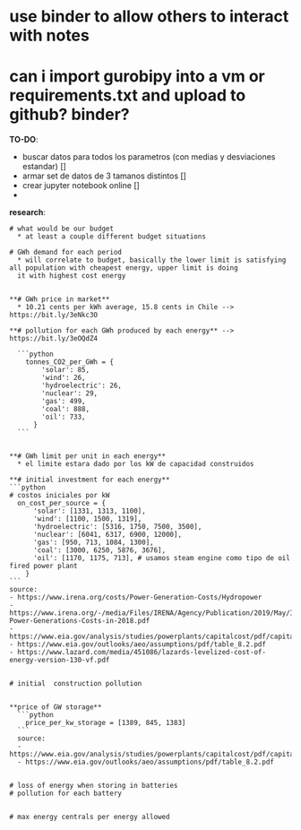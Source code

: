 # use binder to allow others to interact with notes

# can i import gurobipy into a vm or requirements.txt and upload to github? binder?


**TO-DO**:
  * buscar datos para todos los parametros (con medias y desviaciones estandar) []
  * armar set de datos de 3 tamanos distintos []
  * crear jupyter notebook online []
  *


  **research**:

    # what would be our budget
      * at least a couple different budget situations

    # GWh demand for each period
      * will correlate to budget, basically the lower limit is satisfying all population with cheapest energy, upper limit is doing
      it with highest cost energy


    **# GWh price in market**
      * 10.21 cents per kWh average, 15.8 cents in Chile --> https://bit.ly/3eNkc3O

    **# pollution for each GWh produced by each energy** --> https://bit.ly/3eOQdZ4

      ```python
        tonnes_CO2_per_GWh = {
            'solar': 85,
            'wind': 26,
            'hydroelectric': 26,
            'nuclear': 29,
            'gas': 499,
            'coal': 888,
            'oil': 733,
          }
      ```


    **# GWh limit per unit in each energy**
      * el limite estara dado por los kW de capacidad construidos

    **# initial investment for each energy**
    ```python
    # costos iniciales por kW
      on_cost_per_source = {
          'solar': [1331, 1313, 1100],
          'wind': [1100, 1500, 1319],
          'hydroelectric': [5316, 1750, 7500, 3500],
          'nuclear': [6041, 6317, 6900, 12000],
          'gas': [950, 713, 1084, 1300],
          'coal': [3000, 6250, 5876, 3676],
          'oil': [1170, 1175, 713], # usamos steam engine como tipo de oil fired power plant
        }
    ```
    source:
    - https://www.irena.org/costs/Power-Generation-Costs/Hydropower
    - https://www.irena.org/-/media/Files/IRENA/Agency/Publication/2019/May/IRENA_Renewable-Power-Generations-Costs-in-2018.pdf
    - https://www.eia.gov/analysis/studies/powerplants/capitalcost/pdf/capital_cost_AEO2020.pdf
    - https://www.eia.gov/outlooks/aeo/assumptions/pdf/table_8.2.pdf
    - https://www.lazard.com/media/451086/lazards-levelized-cost-of-energy-version-130-vf.pdf


    # initial  construction pollution


    **price of GW storage**
      ```python
        price_per_kw_storage = [1389, 845, 1383]
      ```
      source:
      - https://www.eia.gov/analysis/studies/powerplants/capitalcost/pdf/capital_cost_AEO2020.pdf
      - https://www.eia.gov/outlooks/aeo/assumptions/pdf/table_8.2.pdf


    # loss of energy when storing in batteries
    # pollution for each battery


    # max energy centrals per energy allowed
